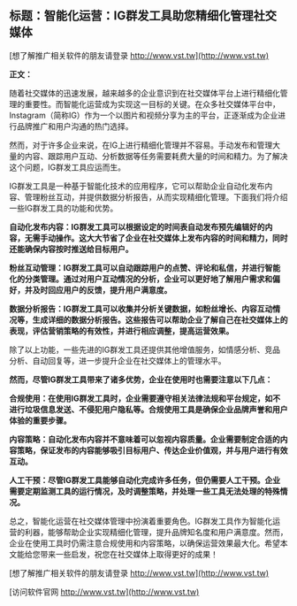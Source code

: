 ## **标题：智能化运营：IG群发工具助您精细化管理社交媒体**

[想了解推广相关软件的朋友请登录 http://www.vst.tw](http://www.vst.tw)

**正文：**

随着社交媒体的迅速发展，越来越多的企业意识到在社交媒体平台上进行精细化管理的重要性。而智能化运营成为实现这一目标的关键。在众多社交媒体平台中，Instagram（简称IG）作为一个以图片和视频分享为主的平台，正逐渐成为企业进行品牌推广和用户沟通的热门选择。

然而，对于许多企业来说，在IG上进行精细化管理并不容易。手动发布和管理大量的内容、跟踪用户互动、分析数据等任务需要耗费大量的时间和精力。为了解决这个问题，IG群发工具应运而生。

IG群发工具是一种基于智能化技术的应用程序，它可以帮助企业自动化发布内容、管理粉丝互动，并提供数据分析报告，从而实现精细化管理。下面我们将介绍一些IG群发工具的功能和优势。

**自动化发布内容：IG群发工具可以根据设定的时间表自动发布预先编辑好的内容，无需手动操作。这大大节省了企业在社交媒体上发布内容的时间和精力，同时还能确保内容按时推送给目标用户。**

**粉丝互动管理：IG群发工具可以自动跟踪用户的点赞、评论和私信，并进行智能化的分类管理。通过对用户互动情况的分析，企业可以更好地了解用户需求和偏好，并及时回应用户的反馈，提升用户满意度。**

**数据分析报告：IG群发工具可以收集并分析关键数据，如粉丝增长、内容互动情况等，生成详细的数据分析报告。这些报告可以帮助企业了解自己在社交媒体上的表现，评估营销策略的有效性，并进行相应调整，提高运营效果。**

除了以上功能，一些先进的IG群发工具还提供其他增值服务，如情感分析、竞品分析、自动回复等，进一步提升企业在社交媒体上的管理水平。

**然而，尽管IG群发工具带来了诸多优势，企业在使用时也需要注意以下几点：**

**合规使用：在使用IG群发工具时，企业需要遵守相关法律法规和平台规定，如不进行垃圾信息发送、不侵犯用户隐私等。合规使用工具是确保企业品牌声誉和用户体验的重要步骤。**

**内容策略：自动化发布内容并不意味着可以忽视内容质量。企业需要制定合适的内容策略，保证发布的内容能够吸引目标用户、传达企业价值观，并与用户进行有效互动。**

**人工干预：尽管IG群发工具能够自动化完成许多任务，但仍需要人工干预。企业需要定期监测工具的运行情况，及时调整策略，并处理一些工具无法处理的特殊情况。**

总之，智能化运营在社交媒体管理中扮演着重要角色。IG群发工具作为智能化运营的利器，能够帮助企业实现精细化管理，提升品牌知名度和用户满意度。然而，企业在使用工具时仍需注意合规使用和内容策略，以确保运营效果最大化。希望本文能给您带来一些启发，祝您在社交媒体上取得更好的成果！

[想了解推广相关软件的朋友请登录 http://www.vst.tw](http://www.vst.tw)


[访问软件官网 http://www.vst.tw](http://www.vst.tw)
